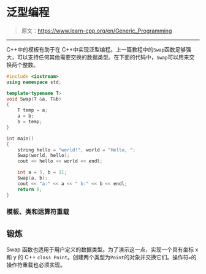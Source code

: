# 泛型编程

> 原文：<https://www.learn-cpp.org/en/Generic_Programming>

* * *

C++中的模板有助于在 C++中实现泛型编程。上一篇教程中的`Swap`函数足够强大，可以支持任何其他需要交换的数据类型。在下面的代码中，`Swap`可以用来交换两个整数。

```cpp
#include <iostream>
using namespace std;

template<typename T>
void Swap(T &a, T&b)
{
    T temp = a;
    a = b;
    b = temp; 
}

int main()
{
    string hello = "world!", world = "Hello, ";
    Swap(world, hello);
    cout << hello << world << endl;

    int a = 5, b = 11;
    Swap(a, b);
    cout << "a:" << a << " b:" << b << endl; 
    return 0;
} 
```

### 模板、类和运算符重载

## 锻炼

Swap 函数也适用于用户定义的数据类型。为了演示这一点，实现一个具有坐标 x 和 y 的 C++ `class Point`。创建两个类型为`Point`的对象并交换它们。操作符`=`的操作符重载也必须实现。